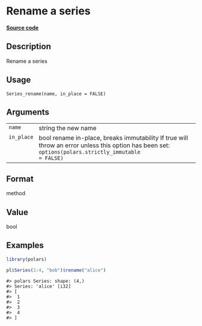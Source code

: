 

# Rename a series

[**Source code**](https://github.com/pola-rs/r-polars/tree/main/R/series__series.R#L970)

## Description

Rename a series

## Usage

<pre><code class='language-R'>Series_rename(name, in_place = FALSE)
</code></pre>

## Arguments

<table>
<tr>
<td style="white-space: nowrap; font-family: monospace; vertical-align: top">
<code id="Series_rename_:_name">name</code>
</td>
<td>
string the new name
</td>
</tr>
<tr>
<td style="white-space: nowrap; font-family: monospace; vertical-align: top">
<code id="Series_rename_:_in_place">in_place</code>
</td>
<td>
bool rename in-place, breaks immutability If true will throw an error
unless this option has been set: <code>options(polars.strictly_immutable
= FALSE)</code>
</td>
</tr>
</table>

## Format

method

## Value

bool

## Examples

``` r
library(polars)

pl$Series(1:4, "bob")$rename("alice")
```

    #> polars Series: shape: (4,)
    #> Series: 'alice' [i32]
    #> [
    #>  1
    #>  2
    #>  3
    #>  4
    #> ]
